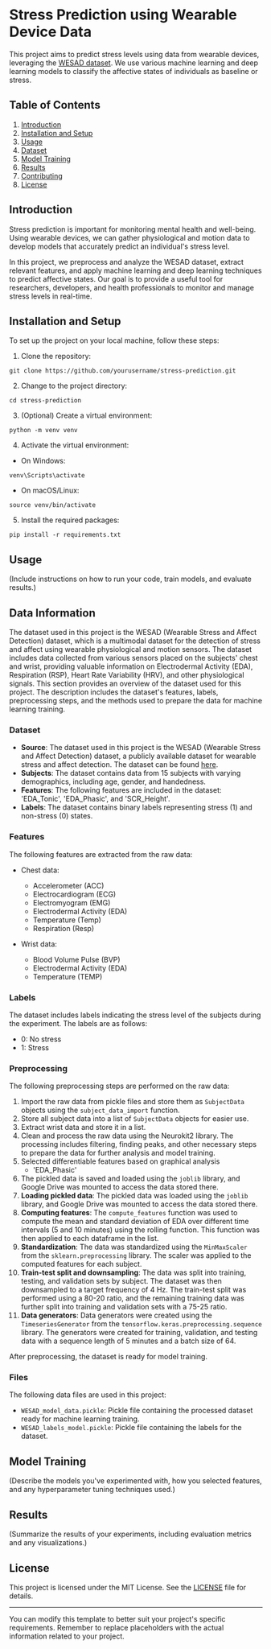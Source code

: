 # Stress Prediction using Wearable Device Data

This project aims to predict stress levels using data from wearable devices, leveraging the [WESAD dataset](https://archive.ics.uci.edu/ml/datasets/WESAD+%28Wearable+Stress+and+Affect+Detection%29). We use various machine learning and deep learning models to classify the affective states of individuals as baseline or stress.

## Table of Contents

1. [Introduction](#introduction)
2. [Installation and Setup](#installation-and-setup)
3. [Usage](#usage)
4. [Dataset](#dataset)
5. [Model Training](#model-training)
6. [Results](#results)
7. [Contributing](#contributing)
8. [License](#license)

## Introduction

Stress prediction is important for monitoring mental health and well-being. Using wearable devices, we can gather physiological and motion data to develop models that accurately predict an individual's stress level.

In this project, we preprocess and analyze the WESAD dataset, extract relevant features, and apply machine learning and deep learning techniques to predict affective states. Our goal is to provide a useful tool for researchers, developers, and health professionals to monitor and manage stress levels in real-time.

## Installation and Setup

To set up the project on your local machine, follow these steps:

1. Clone the repository:

```
git clone https://github.com/yourusername/stress-prediction.git
```

2. Change to the project directory:

```
cd stress-prediction
```

3. (Optional) Create a virtual environment:

```
python -m venv venv
```

4. Activate the virtual environment:

- On Windows:

```
venv\Scripts\activate
```

- On macOS/Linux:

```
source venv/bin/activate
```

5. Install the required packages:

```
pip install -r requirements.txt
```

## Usage

(Include instructions on how to run your code, train models, and evaluate results.)

## Data Information

The dataset used in this project is the WESAD (Wearable Stress and Affect Detection) dataset, which is a multimodal dataset for the detection of stress and affect using wearable physiological and motion sensors. The dataset includes data collected from various sensors placed on the subjects' chest and wrist, providing valuable information on Electrodermal Activity (EDA), Respiration (RSP), Heart Rate Variability (HRV), and other physiological signals. This section provides an overview of the dataset used for this  project. The description includes the dataset's features, labels, preprocessing steps, and the methods used to prepare the data for machine learning training.

### Dataset

* **Source**: The dataset used in this project is the WESAD (Wearable Stress and Affect Detection) dataset, a publicly available dataset for wearable stress and affect detection. The dataset can be found [here](https://archive.ics.uci.edu/ml/datasets/WESAD+%28Wearable+Stress+and+Affect+Detection%29).
* **Subjects**: The dataset contains data from 15 subjects with varying demographics, including age, gender, and handedness.
* **Features**: The following features are included in the dataset: 'EDA_Tonic', 'EDA_Phasic', and 'SCR_Height'.
* **Labels**: The dataset contains binary labels representing stress (1) and non-stress (0) states.

### Features

The following features are extracted from the raw data:

- Chest data:
  - Accelerometer (ACC)
  - Electrocardiogram (ECG)
  - Electromyogram (EMG)
  - Electrodermal Activity (EDA)
  - Temperature (Temp)
  - Respiration (Resp)

- Wrist data:
  - Blood Volume Pulse (BVP)
  - Electrodermal Activity (EDA)
  - Temperature (TEMP)

### Labels

The dataset includes labels indicating the stress level of the subjects during the experiment. The labels are as follows:

- 0: No stress
- 1: Stress

### Preprocessing

The following preprocessing steps are performed on the raw data:

1. Import the raw data from pickle files and store them as `SubjectData` objects using the `subject_data_import` function.
2. Store all subject data into a list of `SubjectData` objects for easier use.
3. Extract wrist data and store it in a list.
4. Clean and process the raw data using the Neurokit2 library. The processing includes filtering, finding peaks, and other necessary steps to prepare the data for further analysis and model training.
5. Selected differentiable features based on graphical analysis
	* 'EDA_Phasic'
6. The pickled data is saved and loaded using the `joblib` library, and Google Drive was mounted to access the data stored there.
7. **Loading pickled data**: The pickled data was loaded using the `joblib` library, and Google Drive was mounted to access the data stored there.
8. **Computing features**: The `compute_features` function was used to compute the mean and standard deviation of EDA over different time intervals (5 and 10 minutes) using the rolling function. This function was then applied to each dataframe in the list.
9. **Standardization**: The data was standardized using the `MinMaxScaler` from the `sklearn.preprocessing` library. The scaler was applied to the computed features for each subject.
10. **Train-test split and downsampling**: The data was split into training, testing, and validation sets by subject. The dataset was then downsampled to a target frequency of 4 Hz. The train-test split was performed using a 80-20 ratio, and the remaining training data was further split into training and validation sets with a 75-25 ratio.
11. **Data generators**: Data generators were created using the `TimeseriesGenerator` from the `tensorflow.keras.preprocessing.sequence` library. The generators were created for training, validation, and testing data with a sequence length of 5 minutes and a batch size of 64.

After preprocessing, the dataset is ready for model training.

### Files

The following data files are used in this project:

* `WESAD_model_data.pickle`: Pickle file containing the processed dataset ready for machine learning training.
* `WESAD_labels_model.pickle`: Pickle file containing the labels for the dataset.


## Model Training

(Describe the models you've experimented with, how you selected features, and any hyperparameter tuning techniques used.)

## Results

(Summarize the results of your experiments, including evaluation metrics and any visualizations.)

## License

This project is licensed under the MIT License. See the [LICENSE](LICENSE) file for details.



---

You can modify this template to better suit your project's specific requirements. Remember to replace placeholders with the actual information related to your project.